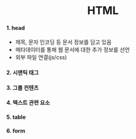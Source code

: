<h1><center>HTML</h1>

#### 1. head

- 제목, 문자 인코딩 등 문서 정보를 담고 있음
- 메타데이터를 통해 웹 문서에 대한 추가 정보를 선언
- 외부 파일 연결(js/css)

#### 2. 시맨틱 태그

#### 3. 그룹 컨텐츠

#### 4. 텍스트 관련 요소

#### 5. table

#### 6. form

